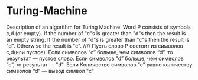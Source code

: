# Turing-Machine
Description of an algorithm for Turing Machine.
Word P consists of symbols c,d (or empty). If the number of "c"s is greater than "d"s then the result is an empty string. If the number of "d"s is greater than "c"s then the result is "d". Otherwise the result is "c".
////
Пусть слово P состоит из символов c,d(или пустое). Если символов “c” больше, чем символов “d”, то результат — пустое слово. Если символов “d” больше, чем символов “c”, то результат — "d".
Если Количество символов “c” равно количеству символов “d” — вывод символ "с"
